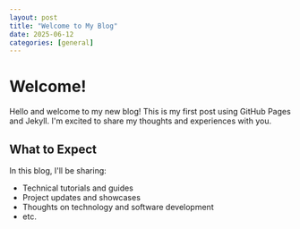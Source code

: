 ```yaml
---
layout: post
title: "Welcome to My Blog"
date: 2025-06-12
categories: [general]
---
```


# Welcome!

Hello and welcome to my new blog! This is my first post using GitHub Pages and Jekyll. I'm excited to share my thoughts and experiences with you.

## What to Expect

In this blog, I'll be sharing:
- Technical tutorials and guides
- Project updates and showcases
- Thoughts on technology and software development
- etc.
